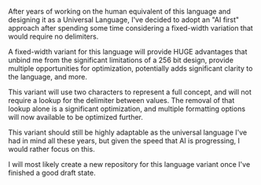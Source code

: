 After years of working on the human equivalent of this language and designing it as a Universal Language, I've decided to adopt an "AI first" approach after spending some time considering a fixed-width variation that would require no delimiters.

A fixed-width variant for this language will provide HUGE advantages that unbind me from the significant limitations of a 256 bit design, provide multiple opportunities for optimization, potentially adds significant clarity to the language, and more.

This variant will use two characters to represent a full concept, and will not require a lookup for the delimiter between values. The removal of that lookup alone is a significant optimization, and multiple formatting options will now available to be optimized further.

This variant should still be highly adaptable as the universal language I've had in mind all these years, but given the speed that AI is progressing, I would rather focus on this.

I will most likely create a new repository for this language variant once I've finished a good draft state.
